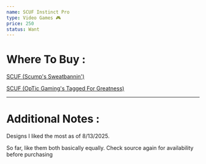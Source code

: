 ```yaml
---
name: SCUF Instinct Pro
type: Video Games 🎮
price: 250
status: Want
---
```

# Where To Buy :

[SCUF (Scump's Sweatbannin')](https://scufgaming.com/scump)

[SCUF (OpTic Gaming's Tagged For Greatness)](https://scufgaming.com/optic-gaming)

---
# Additional Notes :

Designs I liked the most as of 8/13/2025. 

So far, like them both basically equally. Check source again for availability before purchasing